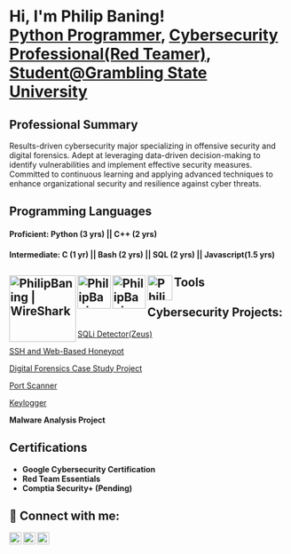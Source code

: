 <h1>Hi, I'm Philip Baning! <br/><a href="https://github.com/Alanperry1">Python Programmer</a>, <a href="https://www.linkedin.com/in/pabaning/">Cybersecurity Professional(Red Teamer)</a>, <a href="baningphilip1@gmail.com">Student@Grambling State University</a></h1>

<h2>Professional Summary</h2>Results-driven cybersecurity major specializing in offensive security and digital forensics. Adept at leveraging data-driven decision-making to identify vulnerabilities and implement effective security measures. Committed to continuous learning and applying advanced techniques to enhance organizational security and resilience against cyber threats.

<h2>Programming Languages</h2>
<h4>Proficient: Python (3 yrs) || C++ (2 yrs)</h4>
<h4>Intermediate: C (1 yr) || Bash (2 yrs) || SQL (2 yrs) || Javascript(1.5 yrs)</h4>


<h2>Tools
<img align="left" alt="PhilipBaning | WireShark" width="120px" src="https://miro.medium.com/v2/resize:fit:1200/0*zFEilgbfPjq9rr9L.png"/>
<img align="left" alt="PhilipBaning | Splunk" width="60px" src="https://www.maltego.com/images/uploads/splunk-logo.png" />
<img align="left" alt="PhilipBaning | BurpSuite" width="60px" src="https://cdn.prod.website-files.com/62efedb360a7998b0e43cb84/6321a0f076706854ff591093_All%20about%20BurpSuite.jpg" />
<img align="left" alt="PhilipBaning | Autopsy" width="45px" src="https://www.kali.org/tools/autopsy/images/autopsy-logo.svg" /></h2>



<h2> </h2>
<h2>Cybersecurity Projects:</h2>

<a href="https://github.com/Alanperry1/SQLi-Scanner">SQLi Detector(Zeus)<br/></a>

<a href="https://github.com/Alanperry1/ssh_honeypot">SSH and Web-Based Honeypot</a>
    
<a href="https://drive.google.com/file/d/1uC6BDLVLrRLpIPjd5B6F1TC0LWHij2Qe/view">Digital Forensics Case Study Project</a>
    
<a href="https://github.com/Alanperry1/Port-Scanner">Port Scanner</a>
    
<a href="https://github.com/Alanperry1/Keylogger">Keylogger</a>
  
<b>Malware Analysis Project</b>

<h2>Certifications</h2>

- <b>Google Cybersecurity Certification</b>
- <b>Red Team Essentials</b>
- <b>Comptia Security+ (Pending)</b>
  
<h2> 🤳 Connect with me:</h2>

[<img align="left" alt="PhilipBaning | YouTube" width="22px" src="https://cdn.jsdelivr.net/npm/simple-icons@v3/icons/youtube.svg" />][youtube]
[<img align="left" alt="PhilipBaning | Twitter" width="22px" src="https://cdn.jsdelivr.net/npm/simple-icons@v3/icons/twitter.svg" />][twitter]
[<img align="left" alt="PhilipBaning | LinkedIn" width="22px" src="https://cdn.jsdelivr.net/npm/simple-icons@v3/icons/linkedin.svg" />][linkedin]


[twitter]: https://twitter.com/CypherKronos
[youtube]: https://www.youtube.com/@TheCyber_Vault
[linkedin]: https://linkedin.com/in/pabaning

<!--

-->
<!--

